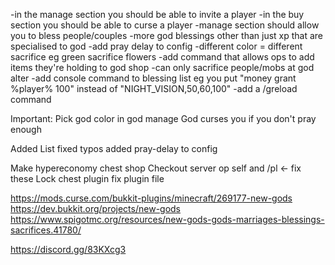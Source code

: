 -in the manage section you should be able to invite a player
-in the buy section you should be able to curse a player
-manage section should allow you to bless people/couples
-more god blessings other than just xp that are specialised to god
-add pray delay to config
-different color = different sacrifice eg green sacrifice flowers
-add command that allows ops to add items they're holding to god shop
-can only sacrifice people/mobs at god alter
-add console command to blessing list eg you put "money grant %player% 100" instead of "NIGHT_VISION,50,60,100"
-add a /greload command

Important:
Pick god color in god manage
God curses you if you don't pray enough

Added List
  fixed typos
  added pray-delay to config


Make hypereconomy chest shop
Checkout server op self and /pl <- fix these
Lock chest plugin
fix plugin file

https://mods.curse.com/bukkit-plugins/minecraft/269177-new-gods
https://dev.bukkit.org/projects/new-gods
https://www.spigotmc.org/resources/new-gods-gods-marriages-blessings-sacrifices.41780/

https://discord.gg/83KXcg3